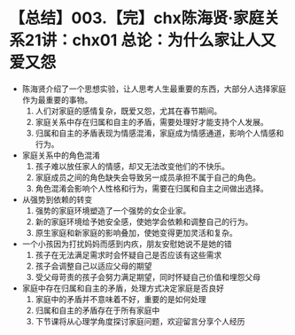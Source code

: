 # 【总结】003.【完】chx陈海贤·家庭关系21讲：chx01 总论：为什么家让人又爱又怨

-   陈海贤介绍了一个思想实验，让人思考人生最重要的东西，大部分人选择家庭作为最重要的事物。
    1.  人们对家庭的感情复杂，既爱又怨，尤其在春节期间。
    2.  家庭关系中存在归属和自主的矛盾，需要处理好才能支持个人发展。
    3.  归属和自主的矛盾表现为情感混淆，家庭成为情感通道，影响个人情感和行为。
-   家庭关系中的角色混淆
    1.  孩子难以放任家人的情感，却又无法改变他们的不快乐。
    2.  家庭成员之间的角色缺失会导致另一成员承担不属于自己的角色。
    3.  角色混淆会影响个人性格和行为，需要在归属和自主之间做出选择。
-   从强势到依赖的转变
    1.  强势的家庭环境塑造了一个强势的女企业家。
    2.  新的家庭环境给予她安全感，使她学会依赖和调整自己的行为。
    3.  原生家庭和新家庭的影响叠加，使她变得更加灵活和复杂。
-   一个小孩因为打扰妈妈而感到内疚，朋友安慰她说不是她的错
    1.  孩子在无法满足需求时会怀疑自己是否应该有这些需求
    2.  孩子会调整自己以适应父母的期望
    3.  受父母苛责的孩子会努力满足期望，同时怀疑自己价值和埋怨父母
-   家庭中存在归属和自主的矛盾，处理方式决定家庭是否良好
    1.  家庭中的矛盾并不意味着不好，重要的是如何处理
    2.  归属和自主的矛盾存在于所有家庭中
    3.  下节课将从心理学角度探讨家庭问题，欢迎留言分享个人经历